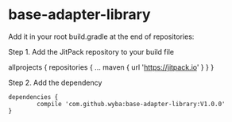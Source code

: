 # base-adapter-library

Add it in your root build.gradle at the end of repositories:

Step 1. Add the JitPack repository to your build file

allprojects {
		repositories {
			...
			maven { url 'https://jitpack.io' }
		}
	}


Step 2. Add the dependency

	dependencies {
	        compile 'com.github.wyba:base-adapter-library:V1.0.0'
	}